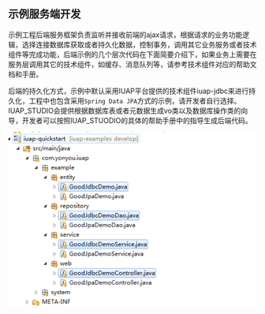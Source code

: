 ## 示例服务端开发

示例工程后端服务框架负责监听并接收前端的ajax请求，根据请求的业务功能逻辑，选择连接数据库获取或者持久化数据，控制事务，调用其它业务服务或者技术组件等完成功能，后端示例的几个层次代码在下面简要介绍下，如果业务上需要在服务层调用其它的技术组件，如缓存、消息队列等，请参考技术组件对应的帮助文档和手册。 

后端的持久化方式，示例中默认采用IUAP平台提供的技术组件iuap-jdbc来进行持久化，工程中也包含采用`Spring Data JPA`方式的示例，请开发者自行选择。  
IUAP_STUDIO会提供根据数据库表或者元数据生成vo类以及数据库操作类的向导，开发者可以按照IUAP_STUODIO的具体的帮助手册中的指导生成后端代码。  


![](/img/image020.jpg)
